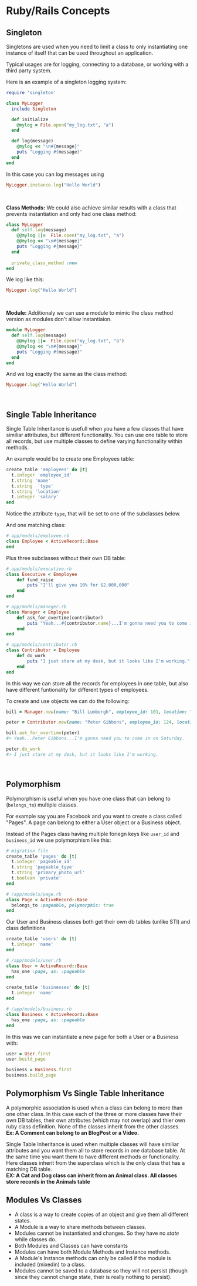 # Ruby/Rails Concepts

## Singleton

Singletons are used when you need to limit a class to only instantiating one instance of itself that can be used throughout an application. 

Typical usages are for logging, connecting to a database, or working with a third party system. 

Here is an example of a singleton logging system:


```ruby
require 'singleton'

class MyLogger
  include Singleton

  def initialize
    @mylog = File.open("my_log.txt", "a")
  end

  def log(message)
    @mylog << "\n#{message}"
    puts "Logging #{message}"
  end
end
```

In this case you can log messages using 

```ruby 
MyLogger.instance.log("Hello World")
```
<br>

**Class Methods:** We could also achieve similar results with a class that prevents instantiation and only had one class method: 

```ruby
class MyLogger
  def self.log(message)
    @@mylog ||=  File.open("my_log.txt", "a")
    @@mylog << "\n#{message}"
    puts "Logging #{message}"
  end
  
  private_class_method :new
end
```

We log like this:

```ruby 
MyLogger.log("Hello World")
```
<br>

**Module:** Additionaly we can use a module to mimic the class method version as modules don't allow instantiaion. 

``` ruby
module MyLogger
  def self.log(message)
    @@mylog ||=  File.open("my_log.txt", "a")
    @@mylog << "\n#{message}"
    puts "Logging #{message}"
  end
end
```

And we log exactly the same as the class method:

```ruby 
MyLogger.log("Hello World")
```
<br>

## Single Table Inheritance
Single Table Inheritance is usefull when you have a few classes that have similiar attributes, but different functionality. You can use one table to store all records, but use multiple classes to define varying functionality within methods. 

An example would be to create one Employees table:

```ruby
create_table 'employees' do |t|
  t.integer 'employee_id'
  t.string 'name'
  t.string  'type'
  t.string 'location'
  t.integer 'salary'
end
```
Notice the attribute `type`, that will be set to one of the subclasses below.

And one matching class:

```ruby
# app/models/employee.rb
class Employee < ActiveRecord::Base
end
```

Plus three subclasses without their own DB table:

```ruby
# app/models/executive.rb
class Executive < Emmployee
	def fund_raise
		puts "I'll give you 10% for $2,000,000"
	end
end

# app/models/maneger.rb
class Manager < Employee
	def ask_for_overtime(contributor)
		puts "Yeah...#{contributor.name}...I'm gonna need you to come in on Saturday."
	end
end

# app/models/contributor.rb
class Contributor < Employee
	def do_work
		puts "I just stare at my desk, but it looks like I'm working."
	end
end
```

In this way we can store all the records for employees in one table, but also have different funtionality for different types of employees. 

To create and use objects we can do the following:

```ruby
bill = Manager.new(name: "Bill Lumbergh", employee_id: 101, location: "Headquarters", salary: 100000)

peter = Contributor.new(name: "Peter Gibbons", employee_id: 124, location: "Boise", salary: 50000)

bill.ask_for_overtime(peter)
#> Yeah...Peter Gibbons...I'm gonna need you to come in on Saturday.

peter.do_work
#> I just stare at my desk, but it looks like I'm working.

```

<br>

## Polymorphism
Polymorphism is useful when you have one class that can belong to (`belongs_to`) multiple classes. 

For example say you are Facebook and you want to create a class called "Pages". 
A page can belong to either a User object or a Business object. 

Instead of the Pages class having multiple foriegn keys like `user_id` and `business_id` we use polymorphism like this:

```ruby
# migration file
create_table 'pages' do |t|
  t.integer 'pageable_id'
  t.string 'pageable_type'
  t.string 'primary_photo_url'
  t.boolean 'private'
end

# /app/models/page.rb
class Page < ActiveRecord::Base
  belongs_to :pageable, polymorphic: true
end
```

Our User and Business classes both get their own db tables (unlike STI) and class definitions

```ruby
create_table 'users' do |t|
  t.integer 'name'
end

# /app/models/user.rb
class User < ActiveRecord::Base
  has_one :page, as: :pageable
end

create_table 'businesses' do |t|
  t.integer 'name'
end

# /app/models/business.rb
class Business < ActiveRecord::Base
  has_one :page, as: :pageable
end

```

In this was we can instantiate a new page for both a User or a Business with:

```ruby
user = User.first
user.build_page 

business = Business.first
business.build_page 
```

## Polymorphism Vs Single Table Inheritance
A polymorphic association is used when a class can belong to more than one other class. In this case each of the three or more classes have their own DB tables, their own attributes (which may not overlap) and thier own ruby class definition. None of the classes inherit from the other classes. <br>
**Ex: A Comment can belong to an BlogPost or a Video.**

Single Table Inheritance is used when multiple classes will have similiar attributes and you want them all to store records in one database table. At the same time you want them to have different methods or functionality. 
Here classes inherit from the superclass which is the only class that has a matching DB table. <br>
**EX: A Cat and Dog class can inherit from an Animal class. All classes store records in the Animals table**


## Modules Vs Classes
- A class is a way to create copies of an object and give them all different states. 
- A Module is a way to share methods between classes. 
- Modules cannot be instantiated and changes. So they have no *state* while classes do.
- Both Modules and Classes can have constants
- Modules can have both Module Methods and Instance methods. 
- A Module's Instance methods can only be called if the module is  included (mixedin) to a class.
- Modules cannot be saved to a database so they will not persist (though since they cannot change state, their is really nothing to persist). 










